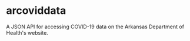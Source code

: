 # arcoviddata
A JSON API for accessing COVID-19 data on the Arkansas Department of Health's website.
